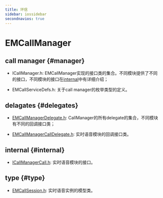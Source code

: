 ```yaml
---
title: 环信
sidebar: iossidebar
secondnavios: true
---
```


# EMCallManager

## call manager {#manager}

* ICallManager.h: EMCallManager实现的接口类的集合。不同模块提供了不同的接口，不同模块的接口在[internal](http://www.easemob.com/docs/ios/apiDocs/IOSSDKAPICallManager/#internal)中有详细介绍；

* EMCallServiceDefs.h: 关于call manager的枚举类型的定义。

## delagates {#delegates}

* [EMCallManagerDelegate.h](): CallManager的所有delegate的集合，不同模块有不同的回调接口类；

* [EMCallManagerCallDelegate.h](): 实时语音模块的回调接口类。

## internal {#internal}

* [ICallManagerCall.h](): 实时语音模块的接口。

## type {#type}

* [EMCallSession.h](): 实时语音实例的模型类。